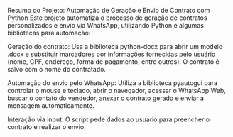 Resumo do Projeto: Automação de Geração e Envio de Contrato com Python
Este projeto automatiza o processo de geração de contratos personalizados e envio via WhatsApp, utilizando Python e algumas bibliotecas para automação:

Geração do contrato:
Usa a biblioteca python-docx para abrir um modelo .docx e substituir marcadores por informações fornecidas pelo usuário (nome, CPF, endereço, forma de pagamento, entre outros). O contrato é salvo com o nome do contratado.

Automação do envio pelo WhatsApp:
Utiliza a biblioteca pyautogui para controlar o mouse e teclado, abrir o navegador, acessar o WhatsApp Web, buscar o contato do vendedor, anexar o contrato gerado e enviar a mensagem automaticamente.

Interação via input:
O script pede dados ao usuário para preencher o contrato e realizar o envio.
